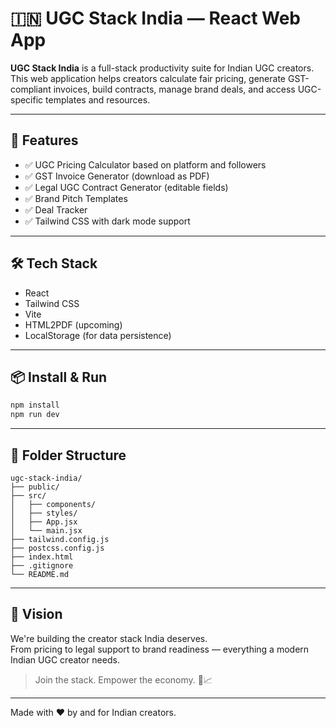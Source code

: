 # 🇮🇳 UGC Stack India — React Web App

**UGC Stack India** is a full-stack productivity suite for Indian UGC creators. This web application helps creators calculate fair pricing, generate GST-compliant invoices, build contracts, manage brand deals, and access UGC-specific templates and resources.

---

## 🚀 Features

- ✅ UGC Pricing Calculator based on platform and followers  
- ✅ GST Invoice Generator (download as PDF)  
- ✅ Legal UGC Contract Generator (editable fields)  
- ✅ Brand Pitch Templates  
- ✅ Deal Tracker  
- ✅ Tailwind CSS with dark mode support  

---

## 🛠 Tech Stack

- React  
- Tailwind CSS  
- Vite  
- HTML2PDF (upcoming)  
- LocalStorage (for data persistence)

---

## 📦 Install & Run

```bash
npm install
npm run dev
```

---

## 📁 Folder Structure

```
ugc-stack-india/
├── public/
├── src/
│   ├── components/
│   ├── styles/
│   ├── App.jsx
│   └── main.jsx
├── tailwind.config.js
├── postcss.config.js
├── index.html
├── .gitignore
└── README.md
```

---

## 🧠 Vision

We're building the creator stack India deserves.  
From pricing to legal support to brand readiness — everything a modern Indian UGC creator needs.

> Join the stack. Empower the economy. 🎥📈

---

Made with ❤️ by and for Indian creators.
